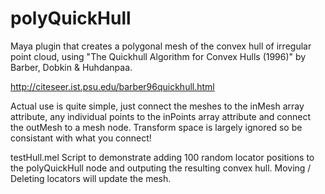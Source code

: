 polyQuickHull
=============

Maya plugin that creates a polygonal mesh of the convex hull of irregular point cloud, using
"The Quickhull Algorithm for Convex Hulls (1996)" by Barber, Dobkin & Huhdanpaa.

http://citeseer.ist.psu.edu/barber96quickhull.html

Actual use is quite simple, just connect the meshes to the inMesh array attribute, any individual points to the inPoints array
attribute and connect the outMesh to a mesh node. Transform space is largely ignored so be consistant with what you connect!

testHull.mel
Script to demonstrate adding 100 random locator positions to the polyQuickHull node and outputing the resulting
convex hull. Moving / Deleting locators will update the mesh.
